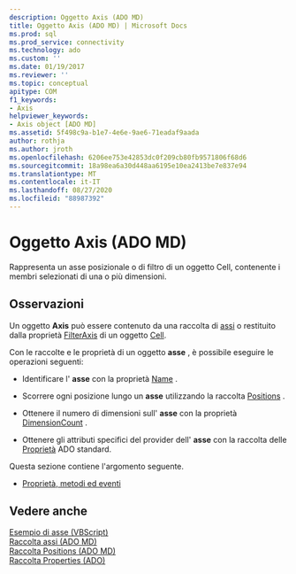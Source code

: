 ```yaml
---
description: Oggetto Axis (ADO MD)
title: Oggetto Axis (ADO MD) | Microsoft Docs
ms.prod: sql
ms.prod_service: connectivity
ms.technology: ado
ms.custom: ''
ms.date: 01/19/2017
ms.reviewer: ''
ms.topic: conceptual
apitype: COM
f1_keywords:
- Axis
helpviewer_keywords:
- Axis object [ADO MD]
ms.assetid: 5f498c9a-b1e7-4e6e-9ae6-71eadaf9aada
author: rothja
ms.author: jroth
ms.openlocfilehash: 6206ee753e42853dc0f209cb80fb9571806f68d6
ms.sourcegitcommit: 18a98ea6a30d448aa6195e10ea2413be7e837e94
ms.translationtype: MT
ms.contentlocale: it-IT
ms.lasthandoff: 08/27/2020
ms.locfileid: "88987392"
---
```

# <a name="axis-object-ado-md"></a>Oggetto Axis (ADO MD)
Rappresenta un asse posizionale o di filtro di un oggetto Cell, contenente i membri selezionati di una o più dimensioni.  
  
## <a name="remarks"></a>Osservazioni  
 Un oggetto **Axis** può essere contenuto da una raccolta di [assi](./axes-collection-ado-md.md) o restituito dalla proprietà [FilterAxis](./filteraxis-property-ado-md.md) di un oggetto [Cell](./cellset-object-ado-md.md).  
  
 Con le raccolte e le proprietà di un oggetto **asse** , è possibile eseguire le operazioni seguenti:  
  
-   Identificare l' **asse** con la proprietà [Name](./name-property-ado-md.md) .  
  
-   Scorrere ogni posizione lungo un **asse** utilizzando la raccolta [Positions](./positions-collection-ado-md.md) .  
  
-   Ottenere il numero di dimensioni sull' **asse** con la proprietà [DimensionCount](./dimensioncount-property-ado-md.md) .  
  
-   Ottenere gli attributi specifici del provider dell' **asse** con la raccolta delle [Proprietà](../ado-api/properties-collection-ado.md) ADO standard.  
  
 Questa sezione contiene l'argomento seguente.  
  
-   [Proprietà, metodi ed eventi](./axis-object-properties-methods-and-events.md)  
  
## <a name="see-also"></a>Vedere anche  
 [Esempio di asse (VBScript)](./axis-example-vbscript.md)   
 [Raccolta assi (ADO MD)](./axes-collection-ado-md.md)   
 [Raccolta Positions (ADO MD)](./positions-collection-ado-md.md)   
 [Raccolta Properties (ADO)](../ado-api/properties-collection-ado.md)